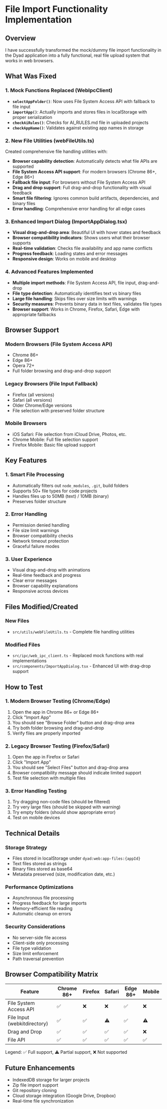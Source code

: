 # File Import Functionality Implementation

## Overview
I have successfully transformed the mock/dummy file import functionality in the Dyad application into a fully functional, real file upload system that works in web browsers.

## What Was Fixed

### 1. Mock Functions Replaced (WebIpcClient)
- **`selectAppFolder()`**: Now uses File System Access API with fallback to file input
- **`importApp()`**: Actually imports and stores files in localStorage with proper serialization
- **`checkAiRules()`**: Checks for AI_RULES.md file in uploaded projects
- **`checkAppName()`**: Validates against existing app names in storage

### 2. New File Utilities (webFileUtils.ts)
Created comprehensive file handling utilities with:
- **Browser capability detection**: Automatically detects what file APIs are supported
- **File System Access API support**: For modern browsers (Chrome 86+, Edge 86+)
- **Fallback file input**: For browsers without File System Access API
- **Drag and drop support**: Full drag-and-drop functionality with visual feedback
- **Smart file filtering**: Ignores common build artifacts, dependencies, and binary files
- **Error handling**: Comprehensive error handling for all edge cases

### 3. Enhanced Import Dialog (ImportAppDialog.tsx)
- **Visual drag-and-drop area**: Beautiful UI with hover states and feedback
- **Browser compatibility indicators**: Shows users what their browser supports
- **Real-time validation**: Checks file availability and app name conflicts
- **Progress feedback**: Loading states and error messages
- **Responsive design**: Works on mobile and desktop

### 4. Advanced Features Implemented
- **Multiple import methods**: File System Access API, file input, drag-and-drop
- **File type detection**: Automatically identifies text vs binary files
- **Large file handling**: Skips files over size limits with warnings
- **Security measures**: Prevents binary data in text files, validates file types
- **Browser support**: Works in Chrome, Firefox, Safari, Edge with appropriate fallbacks

## Browser Support

### Modern Browsers (File System Access API)
- Chrome 86+
- Edge 86+
- Opera 72+
- Full folder browsing and drag-and-drop support

### Legacy Browsers (File Input Fallback)
- Firefox (all versions)
- Safari (all versions)
- Older Chrome/Edge versions
- File selection with preserved folder structure

### Mobile Browsers
- iOS Safari: File selection from iCloud Drive, Photos, etc.
- Chrome Mobile: Full file selection support
- Firefox Mobile: Basic file upload support

## Key Features

### 1. Smart File Processing
- Automatically filters out `node_modules`, `.git`, build folders
- Supports 50+ file types for code projects
- Handles files up to 50MB (text) / 10MB (binary)
- Preserves folder structure

### 2. Error Handling
- Permission denied handling
- File size limit warnings
- Browser compatibility checks
- Network timeout protection
- Graceful failure modes

### 3. User Experience
- Visual drag-and-drop with animations
- Real-time feedback and progress
- Clear error messages
- Browser capability explanations
- Responsive across devices

## Files Modified/Created

### New Files
- `src/utils/webFileUtils.ts` - Complete file handling utilities

### Modified Files
- `src/ipc/web_ipc_client.ts` - Replaced mock functions with real implementations
- `src/components/ImportAppDialog.tsx` - Enhanced UI with drag-drop support

## How to Test

### 1. Modern Browser Testing (Chrome/Edge)
1. Open the app in Chrome 86+ or Edge 86+
2. Click "Import App" 
3. You should see "Browse Folder" button and drag-drop area
4. Try both folder browsing and drag-and-drop
5. Verify files are properly imported

### 2. Legacy Browser Testing (Firefox/Safari)
1. Open the app in Firefox or Safari
2. Click "Import App"
3. You should see "Select Files" button and drag-drop area
4. Browser compatibility message should indicate limited support
5. Test file selection with multiple files

### 3. Error Handling Testing
1. Try dragging non-code files (should be filtered)
2. Try very large files (should be skipped with warning)
3. Try empty folders (should show appropriate error)
4. Test on mobile devices

## Technical Details

### Storage Strategy
- Files stored in localStorage under `dyad:web:app-files:{appId}`
- Text files stored as strings
- Binary files stored as base64
- Metadata preserved (size, modification date, etc.)

### Performance Optimizations
- Asynchronous file processing
- Progress feedback for large imports
- Memory-efficient file reading
- Automatic cleanup on errors

### Security Considerations
- No server-side file access
- Client-side only processing
- File type validation
- Size limit enforcement
- Path traversal prevention

## Browser Compatibility Matrix

| Feature | Chrome 86+ | Firefox | Safari | Edge 86+ | Mobile |
|---------|------------|---------|--------|----------|---------|
| File System Access API | ✅ | ❌ | ❌ | ✅ | ❌ |
| File Input (webkitdirectory) | ✅ | ✅ | ⚠️ | ✅ | ⚠️ |
| Drag and Drop | ✅ | ✅ | ✅ | ✅ | ❌ |
| File API | ✅ | ✅ | ✅ | ✅ | ✅ |

Legend: ✅ Full support, ⚠️ Partial support, ❌ Not supported

## Future Enhancements
- IndexedDB storage for larger projects
- Zip file import support
- Git repository cloning
- Cloud storage integration (Google Drive, Dropbox)
- Real-time file synchronization